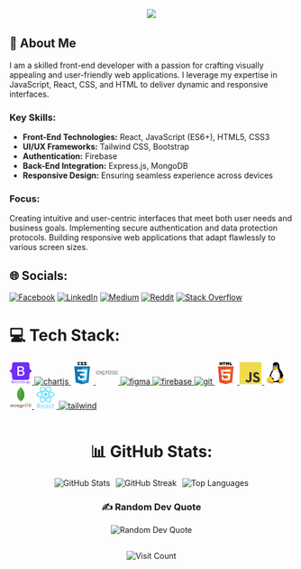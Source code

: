 <!-- ![](https://i.ibb.co/GtsfW32/github-header-image-1.png) -->
<p align="center">
  <img src="https://i.ibb.co/GtsfW32/github-header-image-1.png" />
</p>

## 🚀 About Me
 
I am a skilled front-end developer with a passion for crafting visually appealing and user-friendly web applications. I leverage my expertise in JavaScript, React, CSS, and HTML to deliver dynamic and responsive interfaces.

### Key Skills:

- **Front-End Technologies:** React, JavaScript (ES6+), HTML5, CSS3 <br />
- **UI/UX Frameworks:** Tailwind CSS, Bootstrap <br />
- **Authentication:** Firebase <br />
- **Back-End Integration:** Express.js, MongoDB <br />
- **Responsive Design:** Ensuring seamless experience across devices

### Focus:

Creating intuitive and user-centric interfaces that meet both user needs and business goals.
Implementing secure authentication and data protection protocols.
Building responsive web applications that adapt flawlessly to various screen sizes.






## 🌐 Socials:
[![Facebook](https://img.shields.io/badge/Facebook-%231877F2.svg?logo=Facebook&logoColor=white)](https://facebook.com/adnan056) [![LinkedIn](https://img.shields.io/badge/LinkedIn-%230077B5.svg?logo=linkedin&logoColor=white)](https://linkedin.com/in/arifadnan05) [![Medium](https://img.shields.io/badge/Medium-12100E?logo=medium&logoColor=white)](https://medium.com/@arifadnan05) [![Reddit](https://img.shields.io/badge/Reddit-%23FF4500.svg?logo=Reddit&logoColor=white)](https://reddit.com/user/arif_adnan) [![Stack Overflow](https://img.shields.io/badge/-Stackoverflow-FE7A16?logo=stack-overflow&logoColor=white)](https://stackoverflow.com/users/19383079) 







# 💻 Tech Stack:
<p align="left"> <a href="https://getbootstrap.com" target="_blank" rel="noreferrer"> <img src="https://raw.githubusercontent.com/devicons/devicon/master/icons/bootstrap/bootstrap-plain-wordmark.svg" alt="bootstrap" width="40" height="40"/> </a> <a href="https://www.chartjs.org" target="_blank" rel="noreferrer"> <img src="https://www.chartjs.org/media/logo-title.svg" alt="chartjs" width="40" height="40"/> </a> <a href="https://www.w3schools.com/css/" target="_blank" rel="noreferrer"> <img src="https://raw.githubusercontent.com/devicons/devicon/master/icons/css3/css3-original-wordmark.svg" alt="css3" width="40" height="40"/> </a> <a href="https://expressjs.com" target="_blank" rel="noreferrer"> <img src="https://raw.githubusercontent.com/devicons/devicon/master/icons/express/express-original-wordmark.svg" alt="express" width="40" height="40"/> </a> <a href="https://www.figma.com/" target="_blank" rel="noreferrer"> <img src="https://www.vectorlogo.zone/logos/figma/figma-icon.svg" alt="figma" width="40" height="40"/> </a> <a href="https://firebase.google.com/" target="_blank" rel="noreferrer"> <img src="https://www.vectorlogo.zone/logos/firebase/firebase-icon.svg" alt="firebase" width="40" height="40"/> </a> <a href="https://git-scm.com/" target="_blank" rel="noreferrer"> <img src="https://www.vectorlogo.zone/logos/git-scm/git-scm-icon.svg" alt="git" width="40" height="40"/> </a> <a href="https://www.w3.org/html/" target="_blank" rel="noreferrer"> <img src="https://raw.githubusercontent.com/devicons/devicon/master/icons/html5/html5-original-wordmark.svg" alt="html5" width="40" height="40"/> </a> <a href="https://developer.mozilla.org/en-US/docs/Web/JavaScript" target="_blank" rel="noreferrer"> <img src="https://raw.githubusercontent.com/devicons/devicon/master/icons/javascript/javascript-original.svg" alt="javascript" width="40" height="40"/> </a> <a href="https://www.linux.org/" target="_blank" rel="noreferrer"> <img src="https://raw.githubusercontent.com/devicons/devicon/master/icons/linux/linux-original.svg" alt="linux" width="40" height="40"/> </a> <a href="https://www.mongodb.com/" target="_blank" rel="noreferrer"> <img src="https://raw.githubusercontent.com/devicons/devicon/master/icons/mongodb/mongodb-original-wordmark.svg" alt="mongodb" width="40" height="40"/> </a> <a href="https://reactjs.org/" target="_blank" rel="noreferrer"> <img src="https://raw.githubusercontent.com/devicons/devicon/master/icons/react/react-original-wordmark.svg" alt="react" width="40" height="40"/> </a> <a href="https://tailwindcss.com/" target="_blank" rel="noreferrer"> <img src="https://www.vectorlogo.zone/logos/tailwindcss/tailwindcss-icon.svg" alt="tailwind" width="40" height="40"/> </a> </p>



<div style="display: flex; justify-content: center; align-items: center; flex-direction: column;">

# 📊 GitHub Stats:

<div style="display: flex; justify-content: center; align-items: center; gap: 10px; flex-wrap: wrap;">
  <img src="https://github-readme-stats.vercel.app/api?username=arifadnan05&theme=radical&hide_border=false&include_all_commits=false&count_private=false" alt="GitHub Stats" />
  <img src="https://github-readme-streak-stats.herokuapp.com/?user=arifadnan05&theme=radical&hide_border=false" alt="GitHub Streak" />
  <img src="https://github-readme-stats.vercel.app/api/top-langs/?username=arifadnan05&theme=radical&hide_border=false&include_all_commits=false&count_private=false&layout=compact" alt="Top Languages" />
</div>

### ✍️ Random Dev Quote
<img src="https://quotes-github-readme.vercel.app/api?type=horizontal&theme=radical" alt="Random Dev Quote" />

---

<img src="https://visitcount.itsvg.in/api?id=arifadnan05&icon=0&color=0" alt="Visit Count" />

</div>

